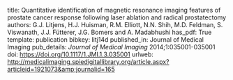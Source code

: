 title: Quantitative identification of magnetic resonance imaging features of prostate cancer response following laser ablation and radical prostatectomy
authors: G.J. Litjens, H.J. Huisman, R.M. Elliott, N.N. Shih, M.D. Feldman, S. Viswanath, J.J. Fütterer, J.G. Bomers and A. Madabhushi
has_pdf: True
template: publication
bibkey: litj14d
published_in: Journal of Medical Imaging
pub_details: <i>Journal of Medical Imaging</i> 2014;1:035001-035001
doi: https://doi.org/10.1117/1.JMI.1.3.035001
urlweb: http://medicalimaging.spiedigitallibrary.org/article.aspx?articleid=1921073&amp;journalid=165
